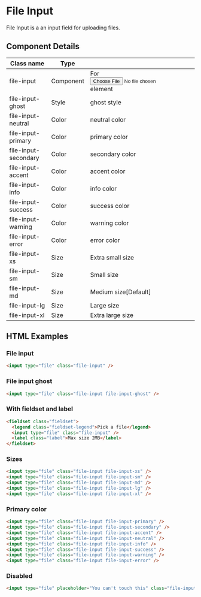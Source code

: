 # File Input

File Input is a an input field for uploading files.

## Component Details

| Class name | Type |  |
| --- | --- | --- |
| file-input | Component | For <input type="file"> element |
| file-input-ghost | Style | ghost style |
| file-input-neutral | Color | neutral color |
| file-input-primary | Color | primary color |
| file-input-secondary | Color | secondary color |
| file-input-accent | Color | accent color |
| file-input-info | Color | info color |
| file-input-success | Color | success color |
| file-input-warning | Color | warning color |
| file-input-error | Color | error color |
| file-input-xs | Size | Extra small size |
| file-input-sm | Size | Small size |
| file-input-md | Size | Medium size[Default] |
| file-input-lg | Size | Large size |
| file-input-xl | Size | Extra large size |

## HTML Examples

### File input

```html
<input type="file" class="file-input" />
```

### File input ghost

```html
<input type="file" class="file-input file-input-ghost" />
```

### With fieldset and label

```html
<fieldset class="fieldset">
  <legend class="fieldset-legend">Pick a file</legend>
  <input type="file" class="file-input" />
  <label class="label">Max size 2MB</label>
</fieldset>
```

### Sizes

```html
<input type="file" class="file-input file-input-xs" />
<input type="file" class="file-input file-input-sm" />
<input type="file" class="file-input file-input-md" />
<input type="file" class="file-input file-input-lg" />
<input type="file" class="file-input file-input-xl" />
```

### Primary color

```html
<input type="file" class="file-input file-input-primary" />
<input type="file" class="file-input file-input-secondary" />
<input type="file" class="file-input file-input-accent" />
<input type="file" class="file-input file-input-neutral" />
<input type="file" class="file-input file-input-info" />
<input type="file" class="file-input file-input-success" />
<input type="file" class="file-input file-input-warning" />
<input type="file" class="file-input file-input-error" />
```

### Disabled

```html
<input type="file" placeholder="You can't touch this" class="file-input" disabled />
```

